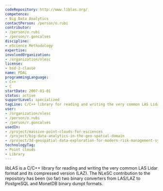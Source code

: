```yaml
---
codeRepository: http://www.liblas.org/
competence:
- Big Data Analytics
contactPerson: /person/o.rubi
contributor:
- /person/o.rubi
- /person/r.goncalves
discipline:
- eScience Methodology
expertise:
involvedOrganization:
- /organization/nlesc
license:
- bsd-2-clause
name: PDAL
programmingLanguage:
- C++
- C
startDate: 2007-01-01
status: active
supportLevel: specialized
tagLine: C/C++ library for reading and writing the very common LAS Lidar format.
user:
- /organization/nlesc
- /person/o.rubi
- /person/r.goncalves
usedIn:
- /project/massive-point-clouds-for-esciences
- /project/big-data-analytics-in-the-geo-spatial-domain
- /project/3d-geospatial-data-exploration-for-modern-risk-management-systems
technologyTag:
- Point clouds
- Library
---
```

libLAS is a C/C++ library for reading and writing the very common LAS Lidar format and its compressed version (LAZ). The NLeSC contribution to the repository has been (so far) two binary converters from LAS/LAZ to PostgreSQL and MonetDB binary dumpt formats.
